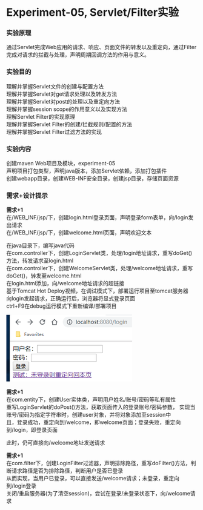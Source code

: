 # Experiment-05, Servlet/Filter实验
### 实验原理
通过Servlet完成Web应用的请求、响应、页面文件的转发以及重定向，通过Filter完成对请求的拦截与处理，声明周期回调方法的作用与意义。

### 实验目的
理解并掌握Servlet文件的创建与配置方法  
理解并掌握Servlet对get请求处理以及转发方法  
理解并掌握Servlet对post的处理以及重定向方法  
理解并掌握session scope的作用意义以及实现方法  
理解Servlet Filter的实现原理  
理解并掌握Servlet Filter的创建/拦截规则/配置的方法  
理解并掌握Servlet Filter过滤方法的实现

### 实验内容
创建maven Web项目及模块，experiment-05  
声明项目打包类型，声明java版本，添加Servlet依赖，添加打包插件  
创建webapp目录，创建WEB-INF安全目录，创建jsp目录，存储页面资源  

### 需求+设计提示
**需求+1**  
在/WEB_INF/jsp/下，创建login.html登录页面，声明登录form表单，向/login发出请求  
在/WEB_INF/jsp/下，创建welcome.html页面，声明欢迎文本  

在java目录下，编写java代码  
在com.controller下，创建LoginServlet类，处理/login地址请求，重写doGet()方法，转发请求至login.html  
在com.controller下，创建WelcomeServlet类，处理/welcome地址请求，重写doGet()，转发至welcome.html  
在login.html添加，向/welcome地址请求的超链接  
基于Tomcat Hot Deploy视频，在调试模式下，部署运行项目至tomcat服务器  
向login发起请求，正确运行后，浏览器将显式登录页面  
ctrl+F9在debug运行模式下重新编译/部署项目  

![login](./asserts/login-01.png)

**需求+1**  
在com.entity下，创建User实体类，声明用户姓名/账号/密码等私有属性  
重写LoginServlet的doPost()方法，获取页面传入的登录账号/密码参数，
实现当账号/密码为指定字符串时，创建user对象，并将对象添加至session中  
且，登录成功，重定向到/welcome，即welcome页面；登录失败，重定向到/login，即登录页面  

此时，仍可直接向/welcome地址发送请求  

**需求+1**  
在com.filter下，创建LoginFilter过滤器，声明排除路径，重写doFilter()方法，判断请求路径是否为排除路径，判断用户是否已登录  
从而实现，当用户已登录，可以直接发送/welcome请求；未登录，重定向到/login登录  
关闭/重启服务器(为了清空session)，尝试在登录/未登录状态下，向/welcome请求  
